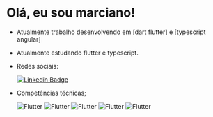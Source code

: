 # Olá, eu sou marciano!

- Atualmente trabalho desenvolvendo em [dart flutter] e [typescript angular]
- Atualmente estudando flutter e typescript.
- Redes sociais:

     [![Linkedin Badge](https://img.shields.io/badge/LinkedIn-0077B5?style=for-the-badge&logo=linkedin&logoColor=white)](https://br.linkedin.com/in/marciano-pereira-003a6619a?trk=public_profile_browsemap_profile-result-card_result-card_full-click)

- Competências técnicas;

     ![Flutter](https://img.shields.io/badge/Dart-white?style=for-the-badge&logo=dart&logoColor=0175C2)
     ![Flutter](https://img.shields.io/badge/Flutter-white?style=for-the-badge&logo=flutter&logoColor=02569B)
     ![Flutter](https://img.shields.io/badge/TypeScript-white?style=for-the-badge&logo=typeScript&logoColor=02569B)
     ![Flutter](https://img.shields.io/badge/Angular-white?style=for-the-badge&logo=angular&logoColor=B00020)
     ![Flutter](https://img.shields.io/badge/Bash-white?style=for-the-badge&logo=angular&logoColor=B00020)
   
